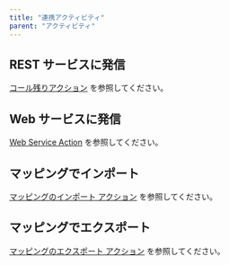 ```yaml
---
title: "連携アクティビティ"
parent: "アクティビティ"
---
```


## REST サービスに発信

[コール残りアクション](call-rest-action) を参照してください。

## Web サービスに発信

[Web Service Action](call-web-service-action) を参照してください。

## マッピングでインポート

[マッピングのインポート アクション](import-mapping-action) を参照してください。

## マッピングでエクスポート

[マッピングのエクスポート アクション](export-mapping-action) を参照してください。
